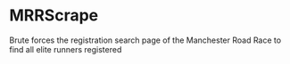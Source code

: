 # MRRScrape
Brute forces the registration search page of the Manchester Road Race to find all elite runners registered
